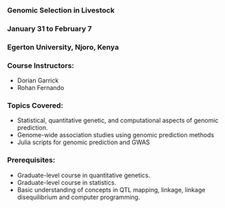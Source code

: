 ### Genomic Selection in Livestock

### January 31 to February 7

### Egerton University, Njoro, Kenya

### Course Instructors:
* Dorian Garrick
* Rohan Fernando


### Topics Covered:
*	Statistical, quantitative genetic, and computational aspects of genomic prediction.
*	Genome-wide association studies using genomic prediction methods
*	Julia scripts for genomic prediction and GWAS


### Prerequisites:        
* Graduate-level course in quantitative genetics.
* Graduate-level course in statistics.
* Basic understanding of concepts in QTL mapping, linkage, linkage disequilibrium and computer programming.
